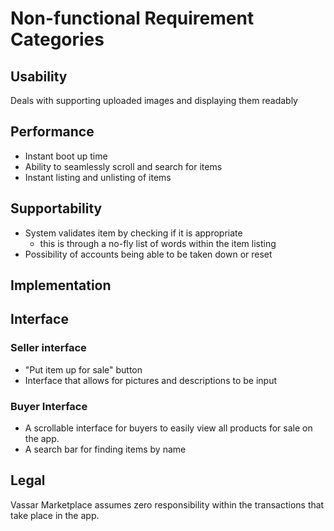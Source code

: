 # Non-functional Requirement Categories

## Usability
Deals with supporting uploaded images and displaying them 
readably

## Performance
- Instant boot up time
- Ability to seamlessly scroll and search for items
- Instant listing and unlisting of items

## Supportability
- System validates item by checking if it is appropriate
  - this is through a no-fly list of words within the item listing
- Possibility of accounts being able to be taken down or reset

## Implementation


## Interface
### Seller interface
- "Put item up for sale" button
- Interface that allows for pictures and descriptions 
to be input
### Buyer Interface
- A scrollable interface for buyers to easily view 
all products for sale on the app.
- A search bar for finding items by name

## Legal
Vassar Marketplace assumes zero responsibility 
within the transactions that take place in the app.